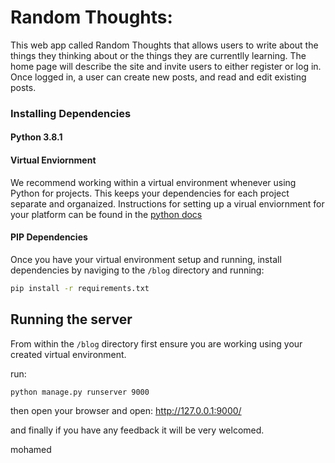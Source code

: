 # Random Thoughts:

This web app called Random Thoughts that allows users to
write about the things they thinking about or the things they are currentlly learning.
The home page will describe the site and invite users to either register or log in. Once
logged in, a user can create new posts, and read
and edit existing posts.


### Installing Dependencies

#### Python 3.8.1

#### Virtual Enviornment

We recommend working within a virtual environment whenever using Python for projects. This keeps your dependencies for each project separate and organaized. Instructions for setting up a virual enviornment for your platform can be found in the [python docs](https://packaging.python.org/guides/installing-using-pip-and-virtual-environments/)

#### PIP Dependencies

Once you have your virtual environment setup and running, install dependencies by naviging to the `/blog` directory and running:

```bash
pip install -r requirements.txt
```

## Running the server

From within the `/blog` directory first ensure you are working using your created virtual environment.

run:

```bash
python manage.py runserver 9000
```

then open your browser and open:
http://127.0.0.1:9000/

and finally if you have any feedback it will be very welcomed.

mohamed
